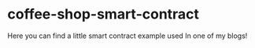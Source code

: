 # coffee-shop-smart-contract
Here you can find a little smart contract example used In one of my blogs! 
